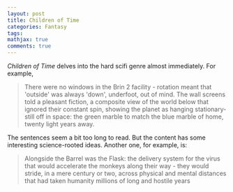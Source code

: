 ```yaml
---
layout: post
title: Children of Time
categories: Fantasy
tags:
mathjax: true
comments: true
---
```



*Children of Time* delves into the hard scifi genre almost immediately. For example,

>There were no windows in the Brin 2 facility - rotation meant that 'outside' was always 'down', underfoot, out of mind. The wall screens told a pleasant fiction, a composite view of the world below that ignored their constant spin, showing the planet as hanging stationary-still off in space: the green marble to match the blue marble of home, twenty light years away.

The sentences seem a bit too long to read. But the content has some interesting science-rooted ideas. Another one, for example, is:

>Alongside the Barrel was the Flask: the delivery system for the virus that would accelerate the monkeys along their way - they would stride, in a mere century or two, across physical and mental distances that had taken humanity millions of long and hostile years



